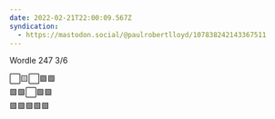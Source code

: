 ```yaml
---
date: 2022-02-21T22:00:09.567Z
syndication:
  - https://mastodon.social/@paulrobertlloyd/107838242143367511
---
```


Wordle 247 3/6

⬜️🟨⬜️🟩🟩\
🟩🟩⬜️🟩🟩\
🟩🟩🟩🟩🟩
